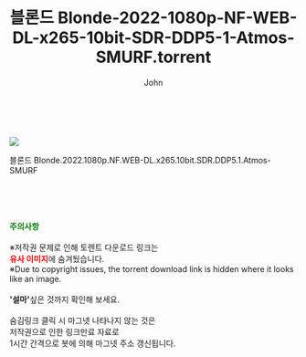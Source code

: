 ﻿---
layout: post
title:  "    블론드 Blonde-2022-1080p-NF-WEB-DL-x265-10bit-SDR-DDP5-1-Atmos-SMURF.torrent"
author: John
categories: [ 영화 ]
tags: [  ]
image: https://torrentrj56.com/uploadfile/full/a6344bee02980d3a6bf625a94aedd604b74ac400.jpg 
description: "    블론드 Blonde-2022-1080p-NF-WEB-DL-x265-10bit-SDR-DDP5-1-Atmos-SMURF torrent 정보 공유"
toc: true
toc_sticky: true
---

<br>
<p><img src="https://torrentrj56.com/uploadfile/full/a6344bee02980d3a6bf625a94aedd604b74ac400.jpg"/></p>
 블론드 Blonde.2022.1080p.NF.WEB-DL.x265.10bit.SDR.DDP5.1.Atmos-SMURF  
    
<br><br><br>
<p data-ke-size="size16"><b><span style="color: green;">주의사항</span></b><br /><br />※저작권 문제로 인해 토렌트 다운로드 링크는<br /><b><span style="color: red;">유사 이미지</span></b>에 숨겨뒀습니다.<br />※Due to copyright issues, the torrent download link is hidden where it looks like an image.<br /><br /><b>'설마'</b>싶은 것까지 확인해 보세요.<br /><br />숨김링크 클릭 시 마그넷 나타나지 않는 것은<br />저작권으로 인한 링크만료 자료로<br />1시간 간격으로 봇에 의해 마그넷 주소 갱신됩니다.</p>
